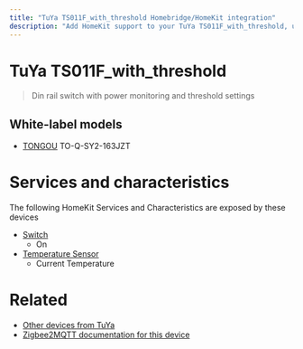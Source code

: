 ```yaml
---
title: "TuYa TS011F_with_threshold Homebridge/HomeKit integration"
description: "Add HomeKit support to your TuYa TS011F_with_threshold, using Homebridge, Zigbee2MQTT and homebridge-z2m."
---
```

<!---
This file has been GENERATED using src/docgen/docgen.ts
DO NOT EDIT THIS FILE MANUALLY!
-->
# TuYa TS011F_with_threshold
> Din rail switch with power monitoring and threshold settings


## White-label models
* [TONGOU](../index.md#tongou) TO-Q-SY2-163JZT

# Services and characteristics
The following HomeKit Services and Characteristics are exposed by
these devices

* [Switch](../../switch.md)
  * On
* [Temperature Sensor](../../sensors.md)
  * Current Temperature


# Related
* [Other devices from TuYa](../index.md#tuya)
* [Zigbee2MQTT documentation for this device](https://www.zigbee2mqtt.io/devices/TS011F_with_threshold.html)
